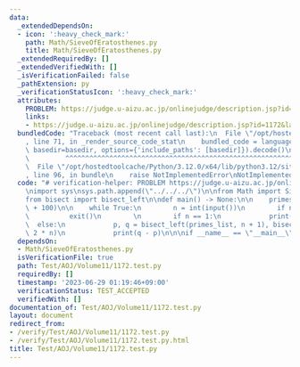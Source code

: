 ```yaml
---
data:
  _extendedDependsOn:
  - icon: ':heavy_check_mark:'
    path: Math/SieveOfEratosthenes.py
    title: Math/SieveOfEratosthenes.py
  _extendedRequiredBy: []
  _extendedVerifiedWith: []
  _isVerificationFailed: false
  _pathExtension: py
  _verificationStatusIcon: ':heavy_check_mark:'
  attributes:
    PROBLEM: https://judge.u-aizu.ac.jp/onlinejudge/description.jsp?id=1172&lang=jp
    links:
    - https://judge.u-aizu.ac.jp/onlinejudge/description.jsp?id=1172&lang=jp
  bundledCode: "Traceback (most recent call last):\n  File \"/opt/hostedtoolcache/Python/3.12.0/x64/lib/python3.12/site-packages/onlinejudge_verify/documentation/build.py\"\
    , line 71, in _render_source_code_stat\n    bundled_code = language.bundle(stat.path,\
    \ basedir=basedir, options={'include_paths': [basedir]}).decode()\n          \
    \         ^^^^^^^^^^^^^^^^^^^^^^^^^^^^^^^^^^^^^^^^^^^^^^^^^^^^^^^^^^^^^^^^^^^^^^^^^^^^^^^^^\n\
    \  File \"/opt/hostedtoolcache/Python/3.12.0/x64/lib/python3.12/site-packages/onlinejudge_verify/languages/python.py\"\
    , line 96, in bundle\n    raise NotImplementedError\nNotImplementedError\n"
  code: "# verification-helper: PROBLEM https://judge.u-aizu.ac.jp/onlinejudge/description.jsp?id=1172&lang=jp\n\
    \nimport sys\nsys.path.append(\"../../../\")\n\nfrom Math import SieveOfEratosthenes\n\
    from bisect import bisect_left\n\ndef main() -> None:\n\n    primes_list = SieveOfEratosthenes.primes(123456*2\
    \ + 100)\n\n    while True:\n        n = int(input())\n        if n == 0:\n  \
    \          exit()\n        \n        if n == 1:\n            print(1)\n      \
    \  else:\n            p, q = bisect_left(primes_list, n + 1), bisect_left(primes_list,\
    \ 2 * n)\n            print(q - p)\n\n\nif __name__ == \"__main__\":\n    main()"
  dependsOn:
  - Math/SieveOfEratosthenes.py
  isVerificationFile: true
  path: Test/AOJ/Volume11/1172.test.py
  requiredBy: []
  timestamp: '2023-06-29 01:19:46+09:00'
  verificationStatus: TEST_ACCEPTED
  verifiedWith: []
documentation_of: Test/AOJ/Volume11/1172.test.py
layout: document
redirect_from:
- /verify/Test/AOJ/Volume11/1172.test.py
- /verify/Test/AOJ/Volume11/1172.test.py.html
title: Test/AOJ/Volume11/1172.test.py
---
```

